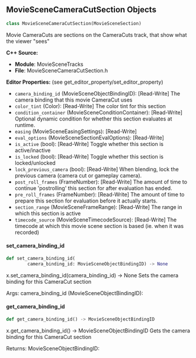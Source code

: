 ## MovieSceneCameraCutSection Objects

```python
class MovieSceneCameraCutSection(MovieSceneSection)
```

Movie CameraCuts are sections on the CameraCuts track, that show what the viewer "sees"

**C++ Source:**

- **Module**: MovieSceneTracks
- **File**: MovieSceneCameraCutSection.h

**Editor Properties:** (see get_editor_property/set_editor_property)

- ``camera_binding_id`` (MovieSceneObjectBindingID):  [Read-Write] The camera binding that this movie CameraCut uses
- ``color_tint`` (Color):  [Read-Write] The color tint for this section
- ``condition_container`` (MovieSceneConditionContainer):  [Read-Write] Optional dynamic condition for whether this section evaluates at runtime.
- ``easing`` (MovieSceneEasingSettings):  [Read-Write]
- ``eval_options`` (MovieSceneSectionEvalOptions):  [Read-Write]
- ``is_active`` (bool):  [Read-Write] Toggle whether this section is active/inactive
- ``is_locked`` (bool):  [Read-Write] Toggle whether this section is locked/unlocked
- ``lock_previous_camera`` (bool):  [Read-Write] When blending, lock the previous camera (camera cut or gameplay camera).
- ``post_roll_frames`` (FrameNumber):  [Read-Write] The amount of time to continue 'postrolling' this section for after evaluation has ended.
- ``pre_roll_frames`` (FrameNumber):  [Read-Write] The amount of time to prepare this section for evaluation before it actually starts.
- ``section_range`` (MovieSceneFrameRange):  [Read-Write] The range in which this section is active
- ``timecode_source`` (MovieSceneTimecodeSource):  [Read-Write] The timecode at which this movie scene section is based (ie. when it was recorded)

<a id="unreal.MovieSceneCameraCutSection.set_camera_binding_id"></a>

#### set_camera_binding_id

```python
def set_camera_binding_id(
        camera_binding_id: MovieSceneObjectBindingID) -> None
```

x.set_camera_binding_id(camera_binding_id) -> None
Sets the camera binding for this CameraCut section

Args:
    camera_binding_id (MovieSceneObjectBindingID):

<a id="unreal.MovieSceneCameraCutSection.get_camera_binding_id"></a>

#### get_camera_binding_id

```python
def get_camera_binding_id() -> MovieSceneObjectBindingID
```

x.get_camera_binding_id() -> MovieSceneObjectBindingID
Gets the camera binding for this CameraCut section

Returns:
    MovieSceneObjectBindingID:

<a id="unreal.MovieSceneShotSection"></a>
